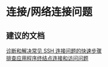 <properties
    pageTitle="connectivity/network connectivity problems"
    description="连接/网络连接问题"
    service="microsoft.compute"
    resource="virtualmachines"
    authors="aashu"
    displayOrder=""
    selfHelpType="generic"
    supportTopicIds="32411838"
    resourceTags="linux"
    productPesIds="15571"
    cloudEnvironments="public"
/>


# 连接/网络连接问题

## **建议的文档**
[诊断和解决常见 SSH 连接问题的快速步骤](https://azure.microsoft.com/documentation/articles/virtual-machines-troubleshoot-ssh-connections/)<br>
[排查应用程序终结点连接和访问问题](http://go.microsoft.com/fwlink/?LinkId=698283)



<!--HONumber=Jul16_HO4-->


